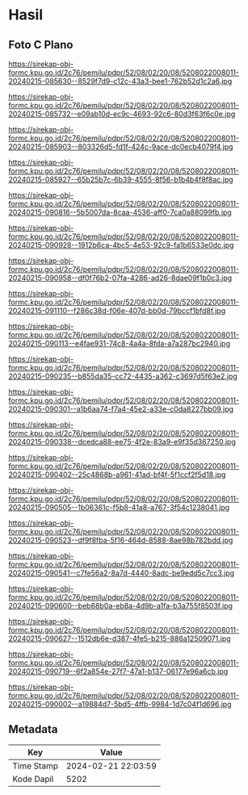 # Hasil

## Foto C Plano

https://sirekap-obj-formc.kpu.go.id/2c76/pemilu/pdpr/52/08/02/20/08/5208022008011-20240215-085630--8529f7d9-c12c-43a3-bee1-762b52d1c2a6.jpg

https://sirekap-obj-formc.kpu.go.id/2c76/pemilu/pdpr/52/08/02/20/08/5208022008011-20240215-085732--e09ab10d-ec9c-4693-92c6-80d3f63f6c0e.jpg

https://sirekap-obj-formc.kpu.go.id/2c76/pemilu/pdpr/52/08/02/20/08/5208022008011-20240215-085903--803326d5-fd1f-424c-9ace-dc0ecb4079f4.jpg

https://sirekap-obj-formc.kpu.go.id/2c76/pemilu/pdpr/52/08/02/20/08/5208022008011-20240215-085927--65b25b7c-6b39-4555-8f56-b1b4b4f8f8ac.jpg

https://sirekap-obj-formc.kpu.go.id/2c76/pemilu/pdpr/52/08/02/20/08/5208022008011-20240215-090816--5b5007da-8caa-4536-aff0-7ca0a88099fb.jpg

https://sirekap-obj-formc.kpu.go.id/2c76/pemilu/pdpr/52/08/02/20/08/5208022008011-20240215-090928--1912b6ca-4bc5-4e53-92c9-fa1b6533e0dc.jpg

https://sirekap-obj-formc.kpu.go.id/2c76/pemilu/pdpr/52/08/02/20/08/5208022008011-20240215-090958--df0f76b2-07fa-4286-ad26-8dae09f1b0c3.jpg

https://sirekap-obj-formc.kpu.go.id/2c76/pemilu/pdpr/52/08/02/20/08/5208022008011-20240215-091110--f286c38d-f06e-407d-bb0d-79bccf1bfd8f.jpg

https://sirekap-obj-formc.kpu.go.id/2c76/pemilu/pdpr/52/08/02/20/08/5208022008011-20240215-090113--e4fae931-74c8-4a4a-8fda-a7a287bc2940.jpg

https://sirekap-obj-formc.kpu.go.id/2c76/pemilu/pdpr/52/08/02/20/08/5208022008011-20240215-090235--b855da35-cc72-4435-a362-c3697d5f63e2.jpg

https://sirekap-obj-formc.kpu.go.id/2c76/pemilu/pdpr/52/08/02/20/08/5208022008011-20240215-090301--a1b6aa74-f7a4-45e2-a33e-c0da8227bb09.jpg

https://sirekap-obj-formc.kpu.go.id/2c76/pemilu/pdpr/52/08/02/20/08/5208022008011-20240215-090338--dcedca88-ee75-4f2e-83a9-e9f35d367250.jpg

https://sirekap-obj-formc.kpu.go.id/2c76/pemilu/pdpr/52/08/02/20/08/5208022008011-20240215-090402--25c4868b-a961-41ad-bf4f-5f1ccf2f5d18.jpg

https://sirekap-obj-formc.kpu.go.id/2c76/pemilu/pdpr/52/08/02/20/08/5208022008011-20240215-090505--1b06361c-f5b8-41a8-a767-3f54c1238041.jpg

https://sirekap-obj-formc.kpu.go.id/2c76/pemilu/pdpr/52/08/02/20/08/5208022008011-20240215-090523--df9f8fba-5f16-464d-8588-8ae98b782bdd.jpg

https://sirekap-obj-formc.kpu.go.id/2c76/pemilu/pdpr/52/08/02/20/08/5208022008011-20240215-090541--c7fe56a2-8a7d-4440-8adc-be9edd5c7cc3.jpg

https://sirekap-obj-formc.kpu.go.id/2c76/pemilu/pdpr/52/08/02/20/08/5208022008011-20240215-090600--beb68b0a-eb8a-4d9b-a1fa-b3a755f8503f.jpg

https://sirekap-obj-formc.kpu.go.id/2c76/pemilu/pdpr/52/08/02/20/08/5208022008011-20240215-090627--1512db6e-d387-4fe5-b215-886a12509071.jpg

https://sirekap-obj-formc.kpu.go.id/2c76/pemilu/pdpr/52/08/02/20/08/5208022008011-20240215-090719--6f2a854e-27f7-47a1-b137-06177e96a6cb.jpg

https://sirekap-obj-formc.kpu.go.id/2c76/pemilu/pdpr/52/08/02/20/08/5208022008011-20240215-090002--a19884d7-5bd5-4ffb-9984-1d7c04f1d696.jpg


## Metadata

| Key        | Value               |
| ---------- | ------------------- |
| Time Stamp | 2024-02-21 22:03:59 |
| Kode Dapil | 5202                |



